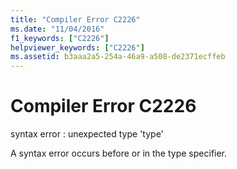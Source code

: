 ```yaml
---
title: "Compiler Error C2226"
ms.date: "11/04/2016"
f1_keywords: ["C2226"]
helpviewer_keywords: ["C2226"]
ms.assetid: b3aaa2a5-254a-46a9-a508-de2371ecffeb
---
```

# Compiler Error C2226

syntax error : unexpected type 'type'

A syntax error occurs before or in the type specifier.